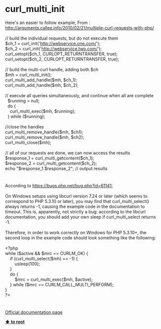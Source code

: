 # curl_multi_init




<div class="phpcode"><span class="html">
Here&apos;s an easier to follow example, From : <a href="http://arguments.callee.info/2010/02/21/multiple-curl-requests-with-php/" rel="nofollow" target="_blank">http://arguments.callee.info/2010/02/21/multiple-curl-requests-with-php/</a><br><br>// build the individual requests, but do not execute them<br>$ch_1 = curl_init(&apos;<a href="http://webservice.one.com/" rel="nofollow" target="_blank">http://webservice.one.com/</a>&apos;);<br>$ch_2 = curl_init(&apos;<a href="http://webservice.two.com/" rel="nofollow" target="_blank">http://webservice.two.com/</a>&apos;);<br>curl_setopt($ch_1, CURLOPT_RETURNTRANSFER, true);<br>curl_setopt($ch_2, CURLOPT_RETURNTRANSFER, true);<br>&#xA0; <br>// build the multi-curl handle, adding both $ch<br>$mh = curl_multi_init();<br>curl_multi_add_handle($mh, $ch_1);<br>curl_multi_add_handle($mh, $ch_2);<br>&#xA0; <br>// execute all queries simultaneously, and continue when all are complete<br>&#xA0; $running = null;<br>&#xA0; do {<br>&#xA0; &#xA0; curl_multi_exec($mh, $running);<br>&#xA0; } while ($running);<br><br>//close the handles<br>curl_multi_remove_handle($mh, $ch1);<br>curl_multi_remove_handle($mh, $ch2);<br>curl_multi_close($mh);<br>&#xA0; <br>// all of our requests are done, we can now access the results<br>$response_1 = curl_multi_getcontent($ch_1);<br>$response_2 = curl_multi_getcontent($ch_2);<br>echo &quot;$response_1 $response_2&quot;; // output results</span>
</div>
  

#


<div class="phpcode"><span class="html">
According to <a href="https://bugs.php.net/bug.php?id=61141:" rel="nofollow" target="_blank">https://bugs.php.net/bug.php?id=61141:</a><br><br>On Windows setups using libcurl version 7.24 or later (which seems to correspond to PHP 5.3.10 or later), you may find that curl_multi_select() always returns -1, causing the example code in the documentation to timeout. This is, apparently, not strictly a bug: according to the libcurl documentation, you should add your own sleep if curl_multi_select returns -1.<br><br>Therefore, in order to work correctly on Windows for PHP 5.3.10+, the second loop in the example code should look something like the following:<br><br><span class="default">&lt;?php<br></span><span class="keyword">while (</span><span class="default">$active </span><span class="keyword">&amp;&amp; </span><span class="default">$mrc </span><span class="keyword">== </span><span class="default">CURLM_OK</span><span class="keyword">) {<br>&#xA0; &#xA0; if (</span><span class="default">curl_multi_select</span><span class="keyword">(</span><span class="default">$mh</span><span class="keyword">) == -</span><span class="default">1</span><span class="keyword">) {<br>&#xA0; &#xA0; &#xA0; &#xA0; </span><span class="default">usleep</span><span class="keyword">(</span><span class="default">100</span><span class="keyword">);<br>&#xA0; &#xA0; }<br>&#xA0; &#xA0; do {<br>&#xA0; &#xA0; &#xA0; &#xA0; </span><span class="default">$mrc </span><span class="keyword">= </span><span class="default">curl_multi_exec</span><span class="keyword">(</span><span class="default">$mh</span><span class="keyword">, </span><span class="default">$active</span><span class="keyword">);<br>&#xA0; &#xA0; } while (</span><span class="default">$mrc </span><span class="keyword">== </span><span class="default">CURLM_CALL_MULTI_PERFORM</span><span class="keyword">);<br>}<br></span><span class="default">?&gt;</span>
</span>
</div>
  

#

[Official documentation page](https://www.php.net/manual/en/function.curl-multi-init.php)

**[⬆ to root](/)**